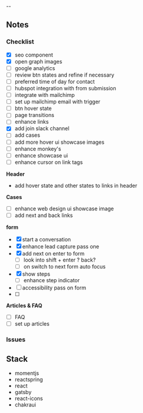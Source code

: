 

--


## Notes 


### Checklist 

- [x] seo component 
- [x] open graph images 
- [ ] google analytics
- [ ] review btn states and refine if necessary
- [ ] preferred time of day for contact
- [ ] hubspot integration with from submission
- [ ] integrate with mailchimp 
- [ ] set up mailchimp email with trigger
- [ ] btn hover state
- [ ] page transitions
- [ ] enhance links
- [x] add join slack channel 
- [ ] add cases 
- [ ] add more hover ui showcase images 
- [ ] enhance monkey's 
- [ ] enhance showcase ui
- [ ] enhance cursor on link tags

__Header__

- add hover state and other states to links in header

__Cases__ 

- [ ] enhance web design ui  showcase image
- [ ] add next and back links

__form__
- [x] start a conversation 
- [x] enhance lead capture pass one
- [x] add next on enter to form 
  - [ ] look into shift + enter ? back? 
  - [ ] on switch to next form auto focus
- [x] show steps
  - [ ] enhance step indicator
- [ ] accessibility pass on form
- [ ] 

__Articles & FAQ__

- [ ] FAQ
- [ ] set up articles

### Issues 

## Stack 

- momentjs
- reactspring
- react
- gatsby
- react-icons
- chakraui